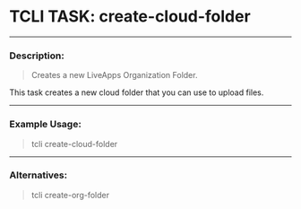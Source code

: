 # TCLI TASK: create-cloud-folder

---
### Description:
> Creates a new LiveApps Organization Folder.

This task creates a new cloud folder that you can use to upload files.

---
### Example Usage:
> tcli create-cloud-folder

---
### Alternatives:
> tcli create-org-folder
